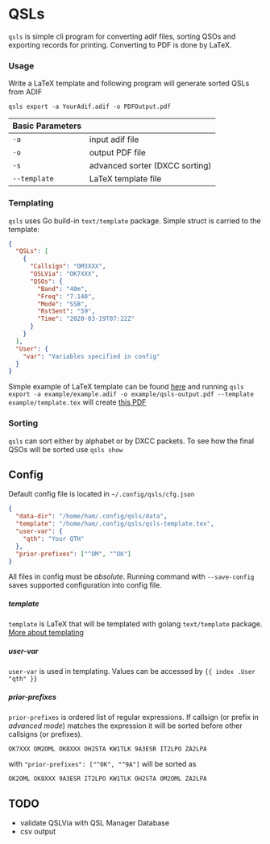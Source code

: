 # QSLs

`qsls` is simple cli program for converting adif files, sorting QSOs and
exporting records for printing. Converting to PDF is done by LaTeX.

### Usage

Write a LaTeX template and following program will generate sorted QSLs from ADIF

`qsls export -a YourAdif.adif -o PDFOutput.pdf`

| Basic Parameters  |                                 |
| ----------------- | ------------------------------- |
| `-a`              | input adif file                 |
| `-o`              | output PDF file                 |
| `-s`              | advanced sorter (DXCC sorting)  |
| `--template`      | LaTeX template file             | 


### Templating
`qsls` uses Go build-in `text/template` package. Simple struct is carried to the template:
```json
{
  "QSLs": [
    {
      "Callsign": "OM3XXX",
      "QSLVia": "OK7XXX",
      "QSOs": {
        "Band": "40m",
        "Freq": "7.140",
        "Mode": "SSB",
        "RstSent": "59",
        "Time": "2020-03-19T07:22Z"
      }
    } 
  ],
  "User": {
    "var": "Variables specified in config"
  }
}
```
Simple example of LaTeX template can be found
[here](example/template.tex) and running 
`qsls export -a example/example.adif -o example/qsls-output.pdf --template example/template.tex`
will create [this PDF](example/qsls-output.pdf)

### Sorting
`qsls` can sort either by alphabet or by DXCC packets. To see how the final QSOs
will be sorted use `qsls show`

## Config
Default config file is located in `~/.config/qsls/cfg.json`
```json
{
  "data-dir": "/home/ham/.config/qsls/data",
  "template": "/home/ham/.config/qsls/qsls-template.tex",
  "user-var": {
    "qth": "Your QTH"
  },
  "prior-prefixes": ["^OM", "^OK"]
}
```
All files in config must be *absolute*. Running command with `--save-config` saves
supported configuration into config file.

##### template
`template` is LaTeX that will be templated with golang `text/template` package. 
[More about templating](README.md#Templating)

##### user-var
`user-var` is used in templating. Values can be accessed by `{{ index .User "qth" }}`

##### prior-prefixes
`prior-prefixes` is ordered list of regular expressions.
If callsign (or prefix in _advanced mode_) matches the expression it will be sorted
before other callsigns (or prefixes). 

`OK7XXX OM2OML OK8XXX OH2STA KW1TLK 9A3ESR IT2LPO ZA2LPA`

with `"prior-prefixes": ["^OK", "^9A"]` will be sorted as

`OK2OML OK8XXX 9A3ESR IT2LPO KW1TLK OH2STA OM2OML ZA2LPA`

## TODO
* validate QSLVia with QSL Manager Database
* csv output
